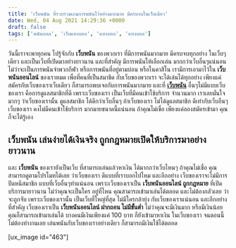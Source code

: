 ```yaml
---
title: 'เว็บพนัน ที่รวบรวมเกมการพนันไว้อย่างมากมาย มีครบจบในเว็บเดียว'
date: Wed, 04 Aug 2021 14:29:36 +0000
draft: false
tags: ['พนันบอล', 'เว็บแทงบอล', 'แทงบอล', 'แทงบอล']
---
```


วันนี้เราจะพาทุกคน ไปรู้จักกับ **เว็บพนัน** ของพวกเรา ที่มีการพนันมากมาย มีครบจบทุกอย่าง ในเว็บๆเดียว และเป็นเว็บที่เปิดมาอย่างยาวนาน และที่สำคัญ มีการพนันให้เลือกเล่น มากกว่าเว็บอื่นๆแน่นอน ไม่ว่าจะเป็นการพนันจำพวกกีฬา หรือการพนันที่อยู่ตามบ่อน หรือในคาสิโน เรามีการเอามาไว้ใน **เว็บพนันออนไลน์** ของเราหมด เพื่อที่คนที่เป็นสมาชิด กับเว็บของพวกเรา จะได้เล่นได้ทุกอย่าง เพียงแค่สมัครกับเว็บของเราเว็บเดียว ก็สามารถพบเจอกับการพนันมากมาย และที่ [**เว็บพนัน**](/archives/) อื่นๆไม่มีแบบเว็บของเรา คือการดูแลสมาชิกที่ดี เพราะเว็บของเรา เป็นเว็บที่มีคนเข้าใช้บริการ จำนวนมาก เราเลยมั่นใจมากๆ ว่าเว็บของเรานั้น ดูแลสมาชิก ได้ดีกว่าเว็บอื่นๆ ถ้าเว็บของเรา ไม่ได้ดูแลสมาชิก ดีเท่ากับเว็บอืนๆ เว็บของเรา คงไม่มีคนเข้าใช้บริการ มากมายขนาดนี้แน่นอน ถ้าคุณไม่เขื่อ เพียงแค่ลองสมัครเข้ามา คุณก็จะได้รู้เอง

**เว็บพนัน เล่นง่ายได้เงินจริง ถูกกฎหมายเปิดให้บริการมาอย่างยาวนาน**
--------------------------------------------------------------------

และ **เว็บพนัน** ของเรายังเป็นเว็บ ที่สามารถเล่นแล้วหาเงิน ได้มากกว่าเว็บไหนๆ ถ้าคุณไม่เขื่อ คุณสามารถดูตามโปรโมทได้เลย ว่าเว็บของเรา ดีแบบที่เราบอกไปไหม และอีกอย่าง เว็บของเราจะไม่มีการ ปิดหนีสมาชิก แบบที่เว็บอื่นๆทำแน่นอน เพราะเว็บของเราเป็น **เว็บพนันออนไลน์ ถูกกฎหมาย** ที่เปิดบริการมายาวนาน ไม่ว่าคุณจะเป็นใคร อยู่ที่ไหน คุณสามารถเข้ามาเล่นได้ตลอด และไม่ต้องกลัวเลย ว่าจะถูกจับ เพราะเว็บของเรานั้น เป็นเว็บที่ใหญ่ที่สุด ไม่มีใครกล้ายุ่ง กับเว็บของเราแน่นอน และอีกอย่างที่สำคัญ เว็บของเราเป็น **เว็บพนันออนไลน์ ฝากถอน ไม่มีขั้นต่ำ** ไม่ว่าคุณจะมีเงินมาก หรือมีเงินน้อย คุณก็สามารถเข้ามาเล่นได้ บางคนมีเงินเพียงแค่ 100 บาท ก็ยังเข้ามาหาเงิน ในเว็บของเรา จนตอนนี้ ไม่ต้องทำงานเลย เล่นพนันกับเว็บของเราอย่างเดียว ก็สามารถมีเงินใช้ได้ตลอด

\[ux\_image id="463"\]